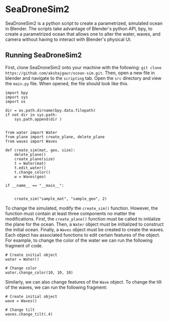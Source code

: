 # SeaDroneSim2
SeaDroneSim2 is a python script to create a parametrized, simulated ocean in Blender. The scripts take advantage of Blender's python API, bpy, to create a parametrized ocean that allows one to alter the water, waves, and camera without having to interact with Blender's physical UI. 

## Running SeaDroneSim2
First, clone SeaDroneSim2 onto your machine with the following: ```git clone https://github.com/akshajgaur/ocean-sim.git```. Then, open a new file in blender and navigate to the ```scripting``` tab. Open the ```src``` directory and view the ```main.py``` file. When opened, the file should look like this. 


```
import bpy
import sys
import os

dir = os.path.dirname(bpy.data.filepath)
if not dir in sys.path:
    sys.path.append(dir )
    
    
from water import Water
from plane import create_plane, delete_plane
from waves import Waves

def create_sim(mat, geo, size): 
    delete_plane()
    create_plane(size)
    t = Water(mat)
    t.edit_water()
    t.change_color()
    w = Waves(geo)
    
if __name__ == "__main__":

    
    create_sim("sample_mat", "sample_geo", 2)
```

To change the simulated, modify the ```create_sim()``` function. However, the function must contain at least three components no matter the modifications. First, the ```create_plane()``` function must be called to initialize the plane for the ocean. Then, a ```Water``` object must be initialized to construct the initial ocean. Finally, a ```Waves``` object must be created to create the waves. Each object has associated functions to edit certain features of the object. For example, to change the color of the water we can run the following fragment of code. 

```
# Create initial object
water = Water()

# Change color
water.change_color(10, 10, 10)
```

Similarly, we can also change features of the ```Wave``` object. To change the tilt of the waves, we can run the following fragment: 

```
# Create initial object
wave = Waves()

# Change tilt
waves.change_tilt(.4)
```